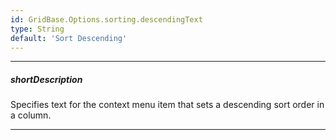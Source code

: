 ```yaml
---
id: GridBase.Options.sorting.descendingText
type: String
default: 'Sort Descending'
---
```

---
##### shortDescription
Specifies text for the context menu item that sets a descending sort order in a column.

---
